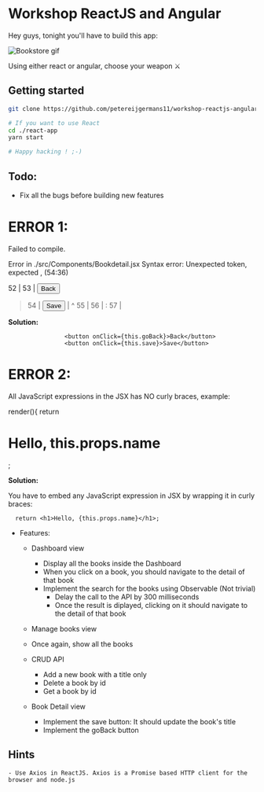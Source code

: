 
# Workshop ReactJS and Angular
Hey guys, tonight you'll have to build this app:

![Bookstore gif](https://i.imgur.com/iD69CC9.gif)

Using either react or angular, choose your weapon ⚔
## Getting started
```bash
git clone https://github.com/petereijgermans11/workshop-reactjs-angular.git

# If you want to use React
cd ./react-app
yarn start

# Happy hacking ! ;-)
```

## Todo:
- Fix all the bugs before building new features

# ERROR 1:

Failed to compile.

Error in ./src/Components/Bookdetail.jsx
Syntax error: Unexpected token, expected , (54:36)

  52 |                     </div>
  53 |                     <button onClick="this.goBack">Back</button>
> 54 |                     <button onClick=this.save>Save</button>
     |                                     ^
  55 |                 </div>
  56 |                 :
  57 |                 <div />


  **Solution:**

                    <button onClick={this.goBack}>Back</button>
                    <button onClick={this.save}>Save</button>

# ERROR 2:   

All JavaScript expressions in the JSX has NO curly braces, example:

render(){
      return <h1>Hello, this.props.name</h1>;

**Solution:**

You have to embed any JavaScript expression in JSX by wrapping it in curly braces:

      return <h1>Hello, {this.props.name}</h1>;


- Features:
  - Dashboard view
    - Display all the books inside the Dashboard
    - When you click on a book, you should navigate to the detail of that book
    - Implement the search for the books using Observable (Not trivial)
      - Delay the call to the API by 300 milliseconds
      - Once the result is diplayed, clicking on it should navigate to the detail of that book

  - Manage books view
   - Once again, show all the books
   - CRUD API
     - Add a new book with a title only
     - Delete a book by id
     - Get a book by id

  - Book Detail view
    - Implement the save button: It should update the book's title
    - Implement the goBack button

## Hints
    - Use Axios in ReactJS. Axios is a Promise based HTTP client for the browser and node.js   
 